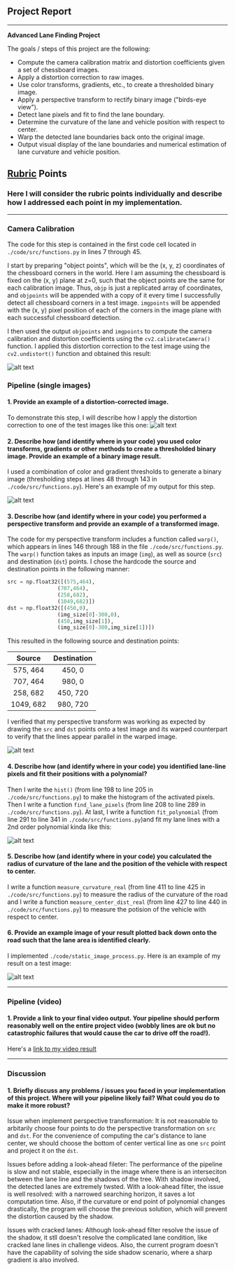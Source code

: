## Project Report
---

**Advanced Lane Finding Project**

The goals / steps of this project are the following:

* Compute the camera calibration matrix and distortion coefficients given a set of chessboard images.
* Apply a distortion correction to raw images.
* Use color transforms, gradients, etc., to create a thresholded binary image.
* Apply a perspective transform to rectify binary image ("birds-eye view").
* Detect lane pixels and fit to find the lane boundary.
* Determine the curvature of the lane and vehicle position with respect to center.
* Warp the detected lane boundaries back onto the original image.
* Output visual display of the lane boundaries and numerical estimation of lane curvature and vehicle position.

[//]: # (Image References)

[image1]: ./undistorted_test_images/undistorted_test1.jpg "Undistorted"
[image2]: ./undistorted_test_images/example.jpg "Road Transformed"
[image3]: ./threshold_binary_images/combined_thresholds.jpg "Binary Example"
[image4]: ./perpective_transform_images/warped_images.jpg "Warp Example"
[image5]: ./laneline_detection_and_fit/lane_detection_and_fit2.jpg "Fit Visual"
[image6]: ./unwarped_img_with_data/unwarped_image_with_data.jpg "Output"
[video1]: ./test_videos_output/solidWhiteRight2.mp4 "Video"

## [Rubric](https://review.udacity.com/#!/rubrics/571/view) Points

### Here I will consider the rubric points individually and describe how I addressed each point in my implementation.  

---

### Camera Calibration

The code for this step is contained in the first code cell located in `./code/src/functions.py` in lines 7 through 45.

I start by preparing "object points", which will be the (x, y, z) coordinates of the chessboard corners in the world. Here I am assuming the chessboard is fixed on the (x, y) plane at z=0, such that the object points are the same for each calibration image.  Thus, `objp` is just a replicated array of coordinates, and `objpoints` will be appended with a copy of it every time I successfully detect all chessboard corners in a test image.  `imgpoints` will be appended with the (x, y) pixel position of each of the corners in the image plane with each successful chessboard detection.  

I then used the output `objpoints` and `imgpoints` to compute the camera calibration and distortion coefficients using the `cv2.calibrateCamera()` function.  I applied this distortion correction to the test image using the `cv2.undistort()` function and obtained this result: 

![alt text][image1]

### Pipeline (single images)

#### 1. Provide an example of a distortion-corrected image.

To demonstrate this step, I will describe how I apply the distortion correction to one of the test images like this one:
![alt text][image2]

#### 2. Describe how (and identify where in your code) you used color transforms, gradients or other methods to create a thresholded binary image.  Provide an example of a binary image result.

I used a combination of color and gradient thresholds to generate a binary image (thresholding steps at lines 48 through 143 in `./code/src/functions.py`).  Here's an example of my output for this step.  

![alt text][image3]

#### 3. Describe how (and identify where in your code) you performed a perspective transform and provide an example of a transformed image.

The code for my perspective transform includes a function called `warp()`, which appears in lines 146 through 188 in the file `./code/src/functions.py`.  The `warp()` function takes as inputs an image (`img`), as well as source (`src`) and destination (`dst`) points.  I chose the hardcode the source and destination points in the following manner:

```python
src = np.float32([(575,464),
                (707,464), 
                (258,682), 
                (1049,682)])
dst = np.float32([(450,0),
                (img_size[0]-300,0),
                (450,img_size[1]),
                (img_size[0]-300,img_size[1])])
```

This resulted in the following source and destination points:

| Source        | Destination   | 
|:-------------:|:-------------:| 
| 575, 464      | 450, 0        | 
| 707, 464      | 980, 0        |
| 258, 682      | 450, 720      |
| 1049, 682     | 980, 720      |

I verified that my perspective transform was working as expected by drawing the `src` and `dst` points onto a test image and its warped counterpart to verify that the lines appear parallel in the warped image.

![alt text][image4]

#### 4. Describe how (and identify where in your code) you identified lane-line pixels and fit their positions with a polynomial?

Then I write the `hist()` (from line 198 to line 205 in `./code/src/functions.py`) to make the histogram of the activated pixels. Then I write a function `find_lane_pixels` (from line 208 to line 289 in `./code/src/functions.py`). At last, I write a function `fit_polynomial` (from line 291 to line 341 in `./code/src/functions.py`)and fit my lane lines with a 2nd order polynomial kinda like this:

![alt text][image5]

#### 5. Describe how (and identify where in your code) you calculated the radius of curvature of the lane and the position of the vehicle with respect to center.

I write a function `measure_curvature_real` (from line 411 to line 425 in `./code/src/functions.py`) to measure the radius of the curvature of the road and I write a function `measure_center_dist_real` (from line 427 to line 440 in `./code/src/functions.py`) to measure the potision of the vehicle with respect to center.

#### 6. Provide an example image of your result plotted back down onto the road such that the lane area is identified clearly.

I implemented `./code/static_image_process.py`.  Here is an example of my result on a test image:

![alt text][image6]

---

### Pipeline (video)

#### 1. Provide a link to your final video output.  Your pipeline should perform reasonably well on the entire project video (wobbly lines are ok but no catastrophic failures that would cause the car to drive off the road!).

Here's a [link to my video result](https://github.com/Roger-Mei/CarND-Advanced-Lane-Lines/blob/master/test_videos_output/solidWhiteRight2.mp4)

---

### Discussion

#### 1. Briefly discuss any problems / issues you faced in your implementation of this project.  Where will your pipeline likely fail?  What could you do to make it more robust?

Issue when implement perspective transformation: It is not reasonable to arbitarily choose four points to do the perspective transformation on `src` and `dst`. For the convenience of computing the car's distance to lane center, we should choose the bottom of center vertical line as one `src` point and project it on the `dst`.

Issues before adding a look-ahead fileter: The performance of the pipeline is slow and not stable, especially in the image where there is an interseciton between the lane line and the shadows of the tree. With shadow involved, the detected lanes are extremely twsted. With a look-ahead filter, the issue is well resolved: with a narrowed searching horizon, it saves a lot computation time. Also, if the curvature or end point of polynomial changes drastically, the program will choose the previous solution, which will prevent the distortion caused by the shadow.

Issues with cracked lanes: Although look-ahead filter resolve the issue of the shadow, it stll doesn't resolve the complicated lane condition, like cracked lane lines in challenge videos. Also, the current program doesn't have the capability of solving the side shadow scenario, where a sharp gradient is also involved.

